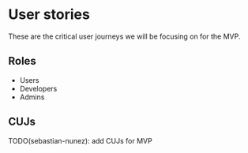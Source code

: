 # User stories

These are the critical user journeys we will be focusing on for the MVP.

## Roles

- Users
- Developers
- Admins

## CUJs

TODO(sebastian-nunez): add CUJs for MVP
